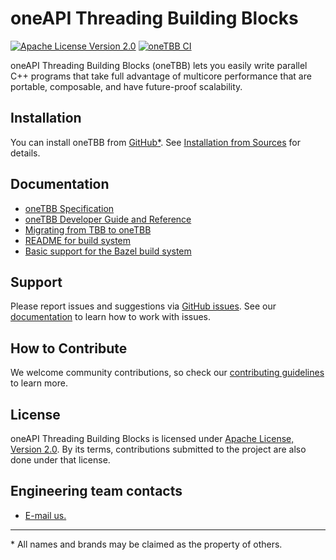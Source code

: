 # oneAPI Threading Building Blocks
[![Apache License Version 2.0](https://img.shields.io/badge/license-Apache_2.0-green.svg)](LICENSE.txt) [![oneTBB CI](https://github.com/oneapi-src/oneTBB/actions/workflows/ci.yml/badge.svg)](https://github.com/oneapi-src/oneTBB/actions/workflows/ci.yml?query=branch%3Amaster)

oneAPI Threading Building Blocks (oneTBB) lets you easily write parallel C++ programs that take
full advantage of multicore performance that are portable, composable, and have future-proof scalability.

## Installation
You can install oneTBB from [GitHub*](https://github.com/oneapi-src/oneTBB/releases).
See [Installation from Sources](INSTALL.md) for details.

## Documentation
* [oneTBB Specification](https://spec.oneapi.com/versions/latest/elements/oneTBB/source/nested-index.html)
* [oneTBB Developer Guide and Reference](https://oneapi-src.github.io/oneTBB/)
* [Migrating from TBB to oneTBB](https://oneapi-src.github.io/oneTBB/tbb_userguide/Migration_Guide.html)
* [README for build system](cmake/README.md)
* [Basic support for the Bazel build system](Bazel.md)

## Support
Please report issues and suggestions via
[GitHub issues](https://github.com/oneapi-src/oneTBB/issues). See our [documentation](./CONTRIBUTING.md##Issues) to learn how to work with issues. 

## How to Contribute
We welcome community contributions, so check our [contributing guidelines](CONTRIBUTING.md)
to learn more.

## License
oneAPI Threading Building Blocks is licensed under [Apache License, Version 2.0](LICENSE.txt).
By its terms, contributions submitted to the project are also done under that license.

## Engineering team contacts
* [E-mail us.](mailto:inteltbbdevelopers@intel.com)

------------------------------------------------------------------------
\* All names and brands may be claimed as the property of others.
